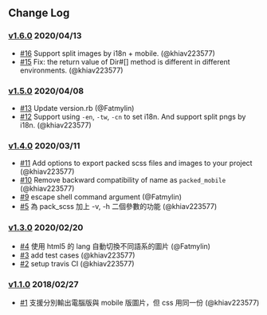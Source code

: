 ## Change Log

### [v1.6.0](https://github.com/khiav223577/texture_packer/compare/v1.5.0...v1.6.0) 2020/04/13
- [#16](https://github.com/khiav223577/texture_packer/pull/16) Support split images by i18n + mobile. (@khiav223577)
- [#15](https://github.com/khiav223577/texture_packer/pull/15) Fix: the return value of Dir#[] method is different in different environments. (@khiav223577)

### [v1.5.0](https://github.com/khiav223577/texture_packer/compare/v1.4.1...v1.5.0) 2020/04/08
- [#13](https://github.com/khiav223577/texture_packer/pull/13) Update version.rb (@Fatmylin)
- [#12](https://github.com/khiav223577/texture_packer/pull/12) Support using `-en`, `-tw`, `-cn` to set i18n. And support split pngs by i18n. (@khiav223577)

### [v1.4.0](https://github.com/khiav223577/texture_packer/compare/v1.3.0...v1.4.0) 2020/03/11
- [#11](https://github.com/khiav223577/texture_packer/pull/11) Add options to export packed scss files and images to your project (@khiav223577)
- [#10](https://github.com/khiav223577/texture_packer/pull/10) Remove backward compatibility of name as `packed_mobile` (@khiav223577)
- [#9](https://github.com/khiav223577/texture_packer/pull/9) escape shell command argument (@Fatmylin)
- [#5](https://github.com/khiav223577/texture_packer/pull/5) 為 pack_scss 加上 -v, -h 二個參數的功能 (@khiav223577)

### [v1.3.0](https://github.com/khiav223577/texture_packer/compare/v1.2.0...v1.3.0) 2020/02/20
- [#4](https://github.com/khiav223577/texture_packer/pull/4) 使用 html5 的 lang 自動切換不同語系的圖片 (@Fatmylin)
- [#3](https://github.com/khiav223577/texture_packer/pull/3) add test cases (@khiav223577)
- [#2](https://github.com/khiav223577/texture_packer/pull/2) setup travis CI (@khiav223577)

### [v1.1.0](https://github.com/khiav223577/texture_packer/compare/v1.0.0...v1.1.0) 2018/02/27
- [#1](https://github.com/khiav223577/texture_packer/pull/1) 支援分別輸出電腦版與 mobile 版圖片，但 css 用同一份 (@khiav223577)

